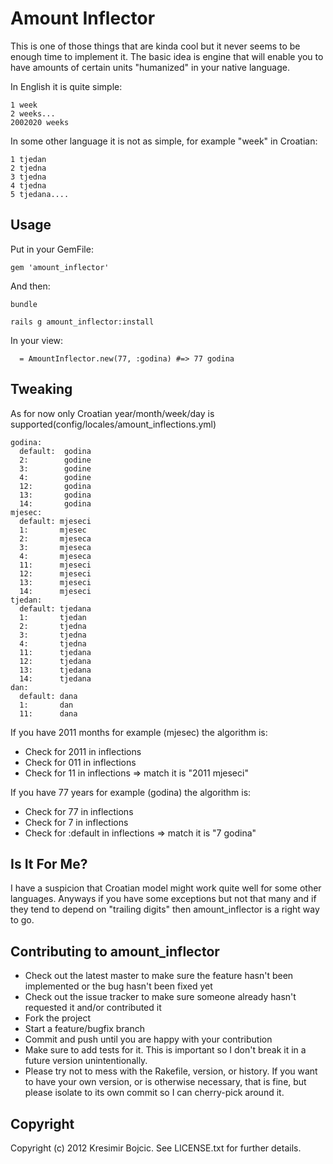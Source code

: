 Amount Inflector
================
This is one of those things that are kinda cool but it never seems to be enough time to implement it. The basic idea is engine that will enable you to have amounts of certain units "humanized" in your native language.

In English it is quite simple:

```
1 week
2 weeks...
2002020 weeks
```

In some other language it is not as simple, for example "week" in Croatian:

```
1 tjedan
2 tjedna
3 tjedna 
4 tjedna
5 tjedana....
```

Usage
----------

Put in your GemFile:

```
gem 'amount_inflector'
```

And then:

```
bundle

rails g amount_inflector:install
```

In your view:
```
  = AmountInflector.new(77, :godina) #=> 77 godina
```

Tweaking
-----------
As for now only Croatian year/month/week/day is supported(config/locales/amount_inflections.yml)

```
godina: 
  default:  godina
  2:        godine
  3:        godine
  4:        godine
  12:       godina
  13:       godina
  14:       godina
mjesec:
  default: mjeseci
  1:       mjesec
  2:       mjeseca
  3:       mjeseca
  4:       mjeseca
  11:      mjeseci
  12:      mjeseci
  13:      mjeseci
  14:      mjeseci
tjedan: 
  default: tjedana
  1:       tjedan
  2:       tjedna
  3:       tjedna
  4:       tjedna
  11:      tjedana
  12:      tjedana
  13:      tjedana
  14:      tjedana
dan: 
  default: dana 
  1:       dan
  11:      dana
```

If you have 2011 months for example (mjesec) the algorithm is:

* Check for 2011 in inflections
* Check for 011 in inflections
* Check for 11 in inflections => match it is "2011 mjeseci"


If you have 77 years for example (godina) the algorithm is:

* Check for 77 in inflections
* Check for 7 in inflections
* Check for :default in inflections => match it is "7 godina"

Is It For Me?
--------------
I have a suspicion that Croatian model might work quite well for some other languages. Anyways if you have some exceptions but not that many and if they tend to depend on "trailing digits" then amount_inflector is a right way to go.

Contributing to amount_inflector
---------------------------------

* Check out the latest master to make sure the feature hasn't been implemented or the bug hasn't been fixed yet
* Check out the issue tracker to make sure someone already hasn't requested it and/or contributed it
* Fork the project
* Start a feature/bugfix branch
* Commit and push until you are happy with your contribution
* Make sure to add tests for it. This is important so I don't break it in a future version unintentionally.
* Please try not to mess with the Rakefile, version, or history. If you want to have your own version, or is otherwise necessary, that is fine, but please isolate to its own commit so I can cherry-pick around it.

Copyright
-----------

Copyright (c) 2012 Kresimir Bojcic. See LICENSE.txt for
further details.

